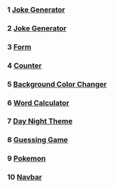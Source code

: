### 1 [Joke Generator](https://github.com/ruturajjadhav07/React-Projects/tree/main/props)
### 2 [Joke Generator](https://github.com/ruturajjadhav07/React-Projects/tree/main/jokegenerator)
### 3 [Form](https://github.com/ruturajjadhav07/React-Projects/tree/main/form)
### 4 [Counter](https://github.com/ruturajjadhav07/React-Projects/tree/main/counter)
### 5 [Background Color Changer](https://github.com/ruturajjadhav07/React-Projects/tree/main/backgroundColorChange)
### 6 [Word Calculator](https://github.com/ruturajjadhav07/React-Projects/tree/main/word%20calculator)
### 7 [Day Night Theme](https://github.com/ruturajjadhav07/React-Projects/tree/main/day%20night%20theme)
### 8 [Guessing Game](https://github.com/ruturajjadhav07/React-Projects/tree/main/guessing%20game)
### 9 [Pokemon](https://github.com/ruturajjadhav07/React-Projects/tree/main/pokemon)
### 10 [Navbar](https://github.com/ruturajjadhav07/React-Projects/blob/main/navbar)
